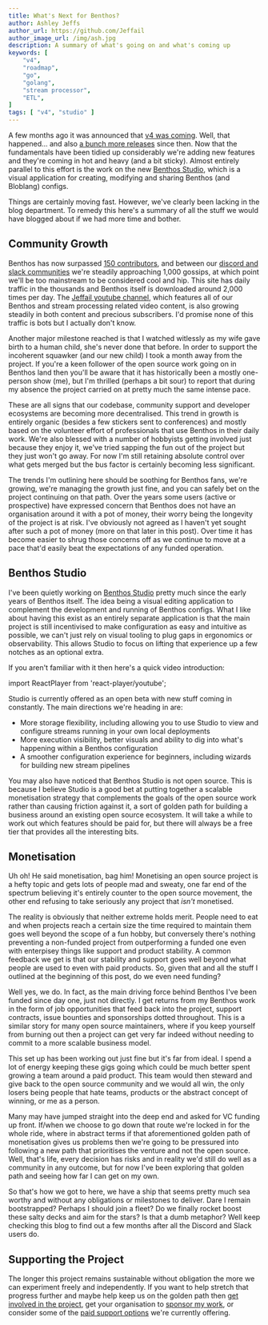 ```yaml
---
title: What's Next for Benthos?
author: Ashley Jeffs
author_url: https://github.com/Jeffail
author_image_url: /img/ash.jpg
description: A summary of what's going on and what's coming up
keywords: [
    "v4",
    "roadmap",
    "go",
    "golang",
    "stream processor",
    "ETL",
]
tags: [ "v4", "studio" ]
---
```


A few months ago it was announced that [v4 was coming](/blog/2022/03/03/v4-coming). Well, that happened... and also [a bunch more releases](https://github.com/benthosdev/benthos/blob/main/CHANGELOG.md) since then. Now that the fundamentals have been tidied up considerably we're adding new features and they're coming in hot and heavy (and a bit sticky). Almost entirely parallel to this effort is the work on the new [Benthos Studio](https://studio.benthos.dev), which is a visual application for creating, modifying and sharing Benthos (and Bloblang) configs.

Things are certainly moving fast. However, we've clearly been lacking in the blog department. To remedy this here's a summary of all the stuff we would have blogged about if we had more time and bother.

<!--truncate-->

## Community Growth

Benthos has now surpassed [150 contributors][contributors], and between our [discord and slack communities][community] we're steadily approaching 1,000 gossips, at which point we'll be too mainstream to be considered cool and hip. This site has daily traffic in the thousands and Benthos itself is downloaded around 2,000 times per day. The [Jeffail youtube channel][jeffail-youtube], which features all of our Benthos and stream processing related video content, is also growing steadily in both content and precious subscribers. I'd promise none of this traffic is bots but I actually don't know.

Another major milestone reached is that I watched witlessly as my wife gave birth to a human child, she's never done that before. In order to support the incoherent squawker (and our new child) I took a month away from the project. If you're a keen follower of the open source work going on in Benthos land then you'll be aware that it has historically been a mostly one-person show (me), but I'm thrilled (perhaps a bit sour) to report that during my absence the project carried on at pretty much the same intense pace.

These are all signs that our codebase, community support and developer ecosystems are becoming more decentralised. This trend in growth is entirely organic (besides a few stickers sent to conferences) and mostly based on the volunteer effort of professionals that use Benthos in their daily work. We're also blessed with a number of hobbyists getting involved just because they enjoy it, we've tried sapping the fun out of the project but they just won't go away. For now I'm still retaining absolute control over what gets merged but the bus factor is certainly becoming less significant.

The trends I'm outlining here should be soothing for Benthos fans, we're growing, we're managing the growth just fine, and you can safely bet on the project continuing on that path. Over the years some users (active or prospective) have expressed concern that Benthos does not have an organisation around it with a pot of money, their worry being the longevity of the project is at risk. I've obviously not agreed as I haven't yet sought after such a pot of money (more on that later in this post). Over time it has become easier to shrug those concerns off as we continue to move at a pace that'd easily beat the expectations of any funded operation.

## Benthos Studio

I've been quietly working on [Benthos Studio][benthos-studio] pretty much since the early years of Benthos itself. The idea being a visual editing application to complement the development and running of Benthos configs. What I like about having this exist as an entirely separate application is that the main project is still incentivised to make configuration as easy and intuitive as possible, we can't just rely on visual tooling to plug gaps in ergonomics or observability. This allows Studio to focus on lifting that experience up a few notches as an optional extra.

If you aren't familiar with it then here's a quick video introduction:

import ReactPlayer from 'react-player/youtube';

<div className='container margin-vert--lg'>
  <div className='row row--no-gutters'>
    <ReactPlayer
        className='col'
        height='300px'
        url='https://www.youtube.com/embed/WT90ePOzSWY'
        controls={true}
    />
  </div>
</div>

Studio is currently offered as an open beta with new stuff coming in constantly. The main directions we're heading in are:

- More storage flexibility, including allowing you to use Studio to view and configure streams running in your own local deployments
- More execution visibility, better visuals and ability to dig into what's happening within a Benthos configuration
- A smoother configuration experience for beginners, including wizards for building new stream pipelines

You may also have noticed that Benthos Studio is not open source. This is because I believe Studio is a good bet at putting together a scalable monetisation strategy that complements the goals of the open source work rather than causing friction against it, a sort of golden path for building a business around an existing open source ecosystem. It will take a while to work out which features should be paid for, but there will always be a free tier that provides all the interesting bits.

## Monetisation

Uh oh! He said monetisation, bag him! Monetising an open source project is a hefty topic and gets lots of people mad and sweaty, one far end of the spectrum believing it's entirely counter to the open source movement, the other end refusing to take seriously any project that _isn't_ monetised.

The reality is obviously that neither extreme holds merit. People need to eat and when projects reach a certain size the time required to maintain them goes well beyond the scope of a fun hobby, but conversely there's nothing preventing a non-funded project from outperforming a funded one even with enterpisey things like support and product stability. A common feedback we get is that our stability and support goes well beyond what people are used to even with paid products. So, given that and all the stuff I outlined at the beginning of this post, do we even need funding?

Well yes, we do. In fact, as the main driving force behind Benthos I've been funded since day one, just not directly. I get returns from my Benthos work in the form of job opportunities that feed back into the project, support contracts, issue bounties and sponsorships dotted throughout. This is a similar story for many open source maintainers, where if you keep yourself from burning out then a project can get very far indeed without needing to commit to a more scalable business model.

This set up has been working out just fine but it's far from ideal. I spend a lot of energy keeping these gigs going which could be much better spent growing a team around a paid product. This team would then steward and give back to the open source community and we would all win, the only losers being people that hate teams, products or the abstract concept of winning, or me as a person.

Many may have jumped straight into the deep end and asked for VC funding up front. If/when we choose to go down that route we're locked in for the whole ride, where in abstract terms if that aforementioned golden path of monetisation gives us problems then we're going to be pressured into following a new path that prioritises the venture and not the open source. Well, that's life, every decision has risks and in reality we'd still do well as a community in any outcome, but for now I've been exploring that golden path and seeing how far I can get on my own.

So that's how we got to here, we have a ship that seems pretty much sea worthy and without any obligations or milestones to deliver. Dare I remain bootstrapped? Perhaps I should join a fleet? Do we finally rocket boost these salty decks and aim for the stars? Is that a dumb metaphor? Well keep checking this blog to find out a few months after all the Discord and Slack users do.

## Supporting the Project

The longer this project remains sustainable without obligation the more we can experiment freely and independently. If you want to help stretch that progress further and maybe help keep us on the golden path then [get involved in the project][open-source], get your organisation to [sponsor my work][sponsor-jeffail], or consider some of the [paid support options][paid-support] we're currently offering.

[benthos-studio]: https://studio.benthos.dev
[contributors]: https://github.com/benthosdev/benthos/graphs/contributors
[community]: /community
[jeffail-youtube]: https://www.youtube.com/c/Jeffail
[sponsor-jeffail]: https://github.com/sponsors/Jeffail
[open-source]: https://github.com/benthosdev/benthos
[paid-support]: /support#paid-services
